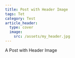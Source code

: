```yaml
---
title: Post with Header Image
tags: Tet
category: Test
article_header:
  type: cover
  image:
    src: /assets/my_header.jpg
---
```


A Post with Header Image

<!--more-->